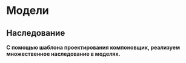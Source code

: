 Модели
========
Наследование
-------------
**С помощью шаблона проектирования компоновщик, реализуем множественное наследование в моделях.**
